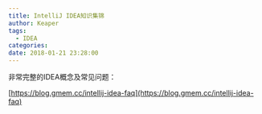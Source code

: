 ```yaml
---
title: IntelliJ IDEA知识集锦
author: Keaper
tags:
  - IDEA
categories: 
date: 2018-01-21 23:28:00
---
```

非常完整的IDEA概念及常见问题：

[https://blog.gmem.cc/intellij-idea-faq](https://blog.gmem.cc/intellij-idea-faq)
